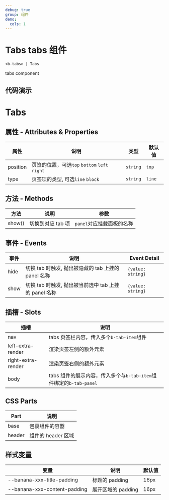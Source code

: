 ```yaml
---
debug: true
group: 组件
demo:
  cols: 1
---
```


# Tabs tabs 组件

```
<b-tabs> | Tabs
```

tabs component

## 代码演示

<code src="./demos/basicUsage.tsx"></code>
<code src="./demos/extraRender.tsx"></code>

# Tabs

## 属性 - Attributes & Properties

| 属性     | 说明                                          | 类型     | 默认值 |
| -------- | --------------------------------------------- | -------- | ------ |
| position | 页签的位置，可选`top` `bottom` `left` `right` | `string` | `top`  |
| type     | 页签项的类型, 可选`line` `block`              | `string` | `line` |

## 方法 - Methods

| 方法   | 说明              | 参数                      |
| ------ | ----------------- | ------------------------- |
| show() | 切换到对应 tab 项 | `panel`对应挂载面板的名称 |

## 事件 - Events

| 事件 | 说明                                                  | Event Detail      |
| ---- | ----------------------------------------------------- | ----------------- |
| hide | 切换 tab 时触发, 抛出被隐藏的 tab 上挂的 panel 名称   | `{value: string}` |
| show | 切换 tab 时触发, 抛出被当前选中 tab 上挂的 panel 名称 | `{value: string}` |

## 插槽 - Slots

| 插槽               | 说明                                                               |
| ------------------ | ------------------------------------------------------------------ |
| nav                | tabs 页签栏内容，传入多个`b-tab-item`组件                          |
| left-extra-render  | 渲染页签左侧的额外元素                                             |
| right-extra-render | 渲染页签右侧的额外元素                                             |
| body               | tabs 组件的展示内容，传入多个与`b-tab-item`组件绑定的`b-tab-panel` |

## CSS Parts

| Part   | 说明               |
| ------ | ------------------ |
| base   | 包裹组件的容器     |
| header | 组件的 header 区域 |

## 样式变量

| 变量                         | 说明               | 默认值 |
| ---------------------------- | ------------------ | ------ |
| --banana-xxx-title-padding   | 标题的 padding     | 16px   |
| --banana-xxx-content-padding | 展开区域的 padding | 16px   |
